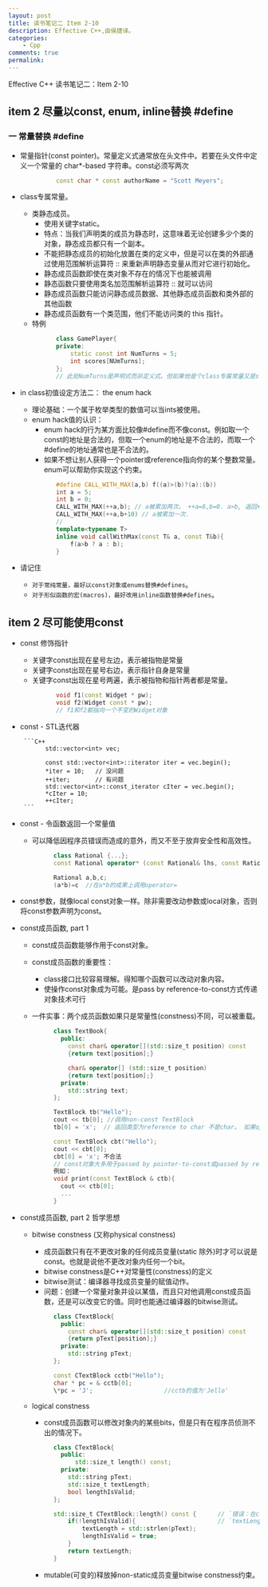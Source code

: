 ```yaml
---
layout: post
title: 读书笔记二 Item 2-10
description: Effective C++,由侯捷译。
categories:
    - Cpp
comments: true
permalink: 
---
```

Effective C++ 读书笔记二：Item 2-10

## item 2 尽量以const, enum, inline替换 #define

###  一 常量替换 #define

*  常量指针(const pointer)。常量定义式通常放在头文件中。若要在头文件中定义一个常量的 char\*-based 字符串。const必须写两次

    ```C++
              const char * const authorName = "Scott Meyers";
    ```

*  class专属常量。
    *  类静态成员。
        *  使用关键字static。 
        *  特点：当我们声明类的成员为静态时，这意味着无论创建多少个类的对象，静态成员都只有一个副本。
        *  不能把静态成员的初始化放置在类的定义中，但是可以在类的外部通过使用范围解析运算符 :: 来重新声明静态变量从而对它进行初始化。
        *  静态成员函数即使在类对象不存在的情况下也能被调用
        *  静态函数只要使用类名加范围解析运算符 :: 就可以访问
        *  静态成员函数只能访问静态成员数据、其他静态成员函数和类外部的其他函数
        *  静态成员函数有一个类范围，他们不能访问类的 this 指针。
    *  特例

    ```C++
              class GamePlayer{
              private:
                  static const int NumTurns = 5;
                  int scores[NUmTurns];
              };
              // 此处NumTurns是声明式而非定义式。但如果他是个class专属常量又是static且为整数类型(ints, chars, bools)，则须特殊处理。即所谓的in class初值设定。
    ```

*  in class初值设定方法二： the enum hack
    *  理论基础：一个属于枚举类型的数值可以当ints被使用。
    *  enum hack值的认识：
        *  enum hack的行为某方面比较像#define而不像const。例如取一个const的地址是合法的，但取一个enum的地址是不合法的，而取一个#define的地址通常也是不合法的。
        *  如果不想让别人获得一个pointer或reference指向你的某个整数常量。enum可以帮助你实现这个约束。
    ```C++
              #define CALL_WITH_MAX(a,b) f((a)>(b)?(a):(b))
              int a = 5;
              int b = 0;
              CALL_WITH_MAX(++a,b); // a被累加两次。 ++a=6,b=0. a>b, 返回++a=7
              CALL_WITH_MAX(++a,b+10) // a被累加一次. 
              //
              template<typename T>
              inline void callWithMax(const T& a, const T&b){
                  f(a>b ? a : b);  
              }
    ```
*  请记住
    *  `对于常纯常量，最好以const对象或enums替换#defines`。
    *  `对于形似函数的宏(macros)，最好改用inline函数替换#defines`。

## item 2 尽可能使用const

* const 修饰指针
    *  关键字const出现在星号左边，表示被指物是常量
    *  关键字const出现在星号右边，表示指针自身是常量
    *  关键字const出现在星号两遍，表示被指物和指针两者都是常量。

    ```C++
              void f1(const Widget * pw);
              void f2(Widget const * pw);
              // f1和f2都指向一个不变的Widget对象
    ```

*  const - STL迭代器
    
        ```C++
              std::vector<int> vec;

              const std::vector<int>::iterator iter = vec.begin();
              *iter = 10;   // 没问题
              ++iter;       // 有问题
              std::vector<int>::const_iterator cIter = vec.begin();
              *cIter = 10;
              ++cIter;
        ```

*  const - 令函数返回一个常量值
    *  可以降低因程序员错误而造成的意外，而又不至于放弃安全性和高效性。

        ```C++
              class Rational {...};
              const Rational operator* (const Rational& lhs, const Rational & rhs);

              Rational a,b,c;
              (a*b)=c  //在a*b的成果上调用operator= 
        ```

*  const参数，就像local const对象一样。除非需要改动参数或local对象，否则将const参数声明为const。

*  const成员函数, part 1
    *  const成员函数能够作用于const对象。
    *  const成员函数的重要性：
        *  class接口比较容易理解。得知哪个函数可以改动对象内容。
        *  使操作const对象成为可能。是pass by reference-to-const方式传递对象技术可行
    *  一件实事：两个成员函数如果只是常量性(constness)不同，可以被重载。

        ```C++
              class TextBook{
                public:
                  const char& operator[](std::size_t position) const
                  {return text[position];}

                  char& operator[] (std::size_t position)
                  {return text[position];}
                private:
                  std::string text;
              };

              TextBlock tb("Hello");
              cout << tb[0]; //调用non-const TextBlock
              tb[0] = 'x';  // 返回类型为reference to char 不是char。 如果operator[]只返回一个char。则改句子不能编译通过。因为如果函数返回类型是个内置类型，那么改动函数返回值从来就不合法

              const TextBlock cbt("Hello");
              cout << cbt[0];
              cbt[0] = 'x'; 不合法
              // const对象大多用于passed by pointer-to-const或passed by reference-to-pointer传递结果.
              例如：
              void print(const TextBlock & ctb){
                cout << ctb[0];
                ...
              }
        ```

*  const成员函数, part 2 哲学思想
    *  bitwise constness (又称physical constness)
        *  成员函数只有在不更改对象的任何成员变量(static 除外)时才可以说是const。也就是说他不更改对象内任何一个bit。
        *  bitwise constness是C++对常量性(constness)的定义
        *  bitwise测试：编译器寻找成员变量的赋值动作。
        *  问题：创建一个常量对象并设以某值，而且只对他调用const成员函数，还是可以改变它的值。同时也能通过编译器的bitwise测试。

        ```C++
              class CTextBlock{
                public:
                  const char& operator[](std::size_t position) const
                  {return pText[position];}
                private:
                  std::string pText;
              };

              const CTextBlock cctb("Hello");
              char * pc = & cctb[0];
              \*pc = 'J';                    //cctb的值为'Jello'
        ```

    *  logical constness
        *  const成员函数可以修改对象内的某些bits，但是只有在程序员侦测不出的情况下。

        ```C++
              class CTextBlock{
                public:
                    std::size_t length() const;
                private:
                  std::string pText;
                  std::size_t textLength;
                  bool lengthIsValid;
              };

              std::size_t CTextBlock::length() const {      // `错误：在const成员函数内不能赋值`
                  if(!lengthIsValid){                       // `textLength和lengthIsValid`
                      textLength = std::strlen(pText);  
                      lengthIsValid = true;
                  }
                  return textLength;
              }
        ```

        *  mutable(可变的)释放掉non-static成员变量bitwise constness约束。
